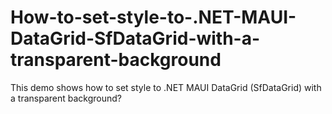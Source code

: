 # How-to-set-style-to-.NET-MAUI-DataGrid-SfDataGrid-with-a-transparent-background
This demo shows how to set style to .NET MAUI DataGrid (SfDataGrid) with a transparent background?
